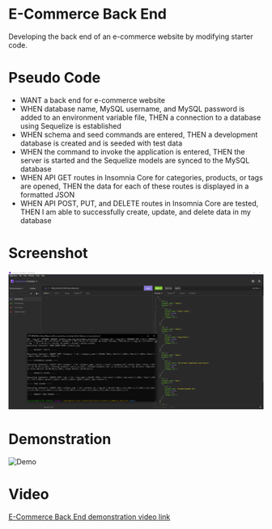 # E-Commerce Back End

Developing the back end of an e-commerce website by modifying starter code.

# Pseudo Code

* WANT a back end for e-commerce website
* WHEN database name, MySQL username, and MySQL password is added to an environment variable file, THEN a connection to a database using Sequelize is established
* WHEN schema and seed commands are entered, THEN a development database is created and is seeded with test data
* WHEN the command to invoke the application is entered, THEN the server is started and the Sequelize models are synced to the MySQL database
* WHEN API GET routes in Insomnia Core for categories, products, or tags are opened, THEN the data for each of these routes is displayed in a formatted JSON
* WHEN API POST, PUT, and DELETE routes in Insomnia Core are tested, THEN I am able to successfully create, update, and delete data in my database

# Screenshot

![Sample](./assets/port_13_screenshot.png)

# Demonstration

![Demo](./assets/e_commerce_demo-2.gif)

# Video

[E-Commerce Back End demonstration video link](https://drive.google.com/file/d/1WnwSylxafS1W9Grp4eb7ylqx6sDBikI7/view?usp=sharing)